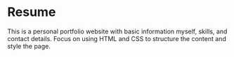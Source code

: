 # Resume
This is a personal portfolio website with basic information myself, skills, and contact details. 
Focus on using HTML and CSS to structure the content and style the page.
